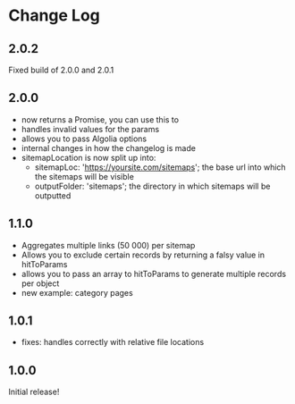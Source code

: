 # Change Log

## 2.0.2

Fixed build of 2.0.0 and 2.0.1

## 2.0.0

* now returns a Promise, you can use this to 
* handles invalid values for the params
* allows you to pass Algolia options
* internal changes in how the changelog is made
* sitemapLocation is now split up into:
  * sitemapLoc: 'https://yoursite.com/sitemaps'; the base url into which the sitemaps will be visible
  * outputFolder: 'sitemaps'; the directory in which sitemaps will be outputted

## 1.1.0

* Aggregates multiple links (50 000) per sitemap
* Allows you to exclude certain records by returning a falsy value in hitToParams
* allows you to pass an array to hitToParams to generate multiple records per object
* new example: category pages

## 1.0.1

* fixes: handles correctly with relative file locations

## 1.0.0

Initial release!
